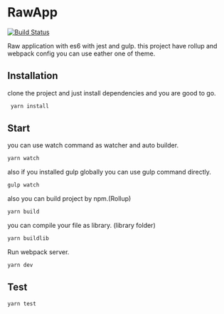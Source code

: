 # RawApp
[![Build Status](https://travis-ci.org/alireza-mh/RawApp.svg?branch=master)](https://travis-ci.org/alireza-mh/RawApp)

Raw application with es6 with jest and gulp.
this project have rollup and webpack config you can use eather one of theme.
## Installation
clone the project and just install dependencies and you are good to go.
```sh
 yarn install
```
## Start
you can use watch command as watcher and auto builder.
```sh
yarn watch
```
also if you installed gulp globally you can use gulp command directly.
```sh
gulp watch
```
also you can build project by npm.(Rollup)
```sh
yarn build
```
you can compile your file as library. (library folder)
```sh
yarn buildlib
```
Run webpack server.
```sh
yarn dev
```

## Test
```sh
yarn test
```

